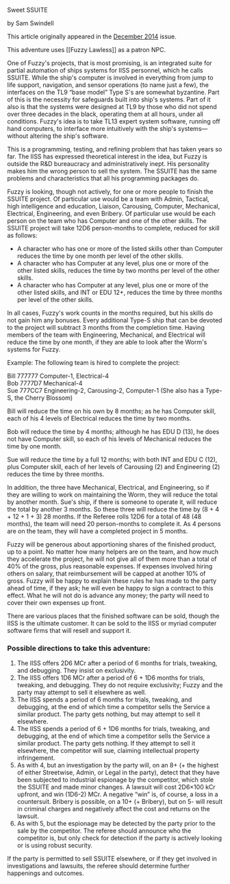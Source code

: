 Sweet SSUITE

by Sam Swindell

This article originally appeared in the [December 2014](https://www.freelancetraveller.com/magazine/2014-12/index.html) issue.

This adventure uses [[Fuzzy Lawless]] as a patron NPC.

One of Fuzzy's projects, that is most promising, is an integrated suite for partial automation of ships systems for IISS personnel, which he calls SSUITE. While the ship's computer is involved in everything from jump to life support, navigation, and sensor operations (to name just a few), the interfaces on the TL9 “base model” Type S's are somewhat byzantine. Part of this is the necessity for safeguards built into ship's systems. Part of it also is that the systems were designed at TL9 by those who did not spend over three decades in the black, operating them at all hours, under all conditions. Fuzzy's idea is to take TL13 expert system software, running off hand computers, to interface more intuitively with the ship's systems—without altering the ship's software.

This is a programming, testing, and refining problem that has taken years so far. The IISS has expressed theoretical interest in the idea, but Fuzzy is outside the R&D bureaucracy and administratively inept. His personality makes him the wrong person to sell the system. The SSUITE has the same problems and characteristics that all his programming packages do.

Fuzzy is looking, though not actively, for one or more people to finish the SSUITE project. Of particular use would be a team with Admin, Tactical, high intelligence and education, Liaison, Carousing, Computer, Mechanical, Electrical, Engineering, and even Bribery. Of particular use would be each person on the team who has Computer and one of the other skills. The SSUITE project will take 12D6 person-months to complete, reduced for skill as follows:

- A character who has one or more of the listed skills other than Computer reduces the time by one month per level of the other skills.
- A character who has Computer at any level, plus one or more of the other listed skills, reduces the time by two months per level of the other skills.
- A character who has Computer at any level, plus one or more of the other listed skills, and INT or EDU 12+, reduces the time by three months per level of the other skills.

In all cases, Fuzzy's work counts in the months required, but his skills do not gain him any bonuses. Every additional Type-S ship that can be devoted to the project will subtract 3 months from the completion time. Having members of the team with Engineering, Mechanical, and Electrical will reduce the time by one month, if they are able to look after the Worm's systems for Fuzzy.

Example: The following team is hired to complete the project:

Bill 777777 Computer-1, Electrical-4  
Bob 7777D7 Mechanical-4  
Sue 777CC7 Engineering-2, Carousing-2, Computer-1 (She also has a Type-S, the Cherry Blossom)

Bill will reduce the time on his own by 8 months; as he has Computer skill, each of his 4 levels of Electrical reduces the time by two months.

Bob will reduce the time by 4 months; although he has EDU D (13), he does not have Computer skill, so each of his levels of Mechanical reduces the time by one month.

Sue will reduce the time by a full 12 months; with both INT and EDU C (12), plus Computer skill, each of her levels of Carousing (2) and Engineering (2) reduces the time by three months.

In addition, the three have Mechanical, Electrical, and Engineering, so if they are willing to work on maintaining the Worm, they will reduce the total by another month. Sue's ship, if there is someone to operate it, will reduce the total by another 3 months. So these three will reduce the time by (8 + 4 + 12 + 1 + 3) 28 months. If the Referee rolls 12D6 for a total of 48 (48 months), the team will need 20 person-months to complete it. As 4 persons are on the team, they will have a completed project in 5 months.

Fuzzy will be generous about apportioning shares of the finished product, up to a point. No matter how many helpers are on the team, and how much they accelerate the project, he will not give all of them more than a total of 40% of the gross, plus reasonable expenses. If expenses involved hiring others on salary, that reimbursement will be capped at another 10% of gross. Fuzzy will be happy to explain these rules he has made to the party ahead of time, if they ask; he will even be happy to sign a contract to this effect. What he will not do is advance any money; the party will need to cover their own expenses up front.

There are various places that the finished software can be sold, though the IISS is the ultimate customer. It can be sold to the IISS or myriad computer software firms that will resell and support it.

### Possible directions to take this adventure:

1. The IISS offers 2D6 MCr after a period of 6 months for trials, tweaking, and debugging. They insist on exclusivity.
2. The IISS offers 1D6 MCr after a period of 6 + 1D6 months for trials, tweaking, and debugging. They do not require exclusivity; Fuzzy and the party may attempt to sell it elsewhere as well.
3. The IISS spends a period of 6 months for trials, tweaking, and debugging, at the end of which time a competitor sells the Service a similar product. The party gets nothing, but may attempt to sell it elsewhere.
4. The IISS spends a period of 6 + 1D6 months for trials, tweaking, and debugging, at the end of which time a competitor sells the Service a similar product. The party gets nothing. If they attempt to sell it elsewhere, the competitor will sue, claiming intellectual property infringement.
5. As with 4, but an investigation by the party will, on an 8+ (+ the highest of either Streetwise, Admin, or Legal in the party), detect that they have been subjected to industrial espionage by the competitor, which stole the SSUITE and made minor changes. A lawsuit will cost 2D6×100 kCr upfront, and win (1D6-2) MCr. A negative “win” is, of course, a loss in a countersuit. Bribery is possible, on a 10+ (+ Bribery), but on 5- will result in criminal charges and negatively affect the cost and returns on the lawsuit.
6. As with 5, but the espionage may be detected by the party prior to the sale by the competitor. The referee should announce who the competitor is, but only check for detection if the party is actively looking or is using robust security.

If the party is permitted to sell SSUITE elsewhere, or if they get involved in investigations and lawsuits, the referee should determine further happenings and outcomes.